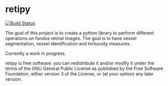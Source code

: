 retipy
======
[![Build Status](https://travis-ci.org/alevalv/retipy.svg?branch=master)](https://travis-ci.org/alevalv/retipy)

The goal of this project is to create a python library to perform different operations on fundus retinal images.
The goal is to have vessel segmentation, vessel identification and tortuosity measures.

Currently a work in progress.

retipy is free software: you can redistribute it and/or modify
it under the terms of the GNU General Public License as published by
the Free Software Foundation, either version 3 of the License, or
(at your option) any later version.
